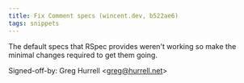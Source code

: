 ```yaml
---
title: Fix Comment specs (wincent.dev, b522ae6)
tags: snippets
---
```


The default specs that RSpec provides weren't working so make the minimal changes required to get them going.

Signed-off-by: Greg Hurrell &lt;greg@hurrell.net&gt;
